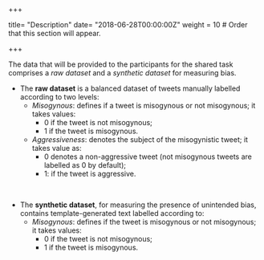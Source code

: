 +++

title= "Description"
date= "2018-06-28T00:00:00Z"
weight = 10  # Order that this section will appear.

+++

The data that will be provided to the participants for the shared task comprises a *raw dataset* and a *synthetic dataset* for measuring bias.

- The **raw dataset** is a balanced dataset of tweets manually labelled according to two levels:
    - *Misogynous*: defines if a tweet is misogynous or not misogynous; it takes values:
		- $0$ if the tweet is not misogynous;
		- $1$ if the tweet is misogynous.
	- *Aggressiveness*: denotes the subject of the misogynistic tweet; it takes value as:
		- $0$ denotes a non-aggressive tweet (not misogynous tweets are labelled as 0 by default);
		- $1$: if the tweet is aggressive.
	
<br>

	
- The **synthetic dataset**, for measuring the presence of unintended bias, contains template-generated text labelled according to:
    - *Misogynous*: defines if the tweet is misogynous or not misogynous; it takes values:
		- $0$ if the tweet is not misogynous;
		- $1$ if the tweet is misogynous.
